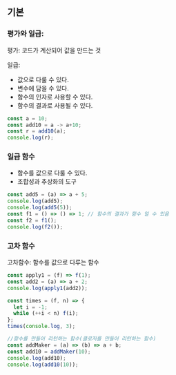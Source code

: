 ## 기본

### 평가와 일급:

평가: 코드가 계산되어 값을 만드는 것

일급:

- 값으로 다룰 수 있다.
- 변수에 담을 수 있다.
- 함수의 인자로 사용할 수 있다.
- 함수의 결과로 사용될 수 있다.

```jsx
const a = 10;
const add10 = a -> a+10;
const r = add10(a);
console.log(r);
```

### 일급 함수

- 함수를 값으로 다룰 수 있다.
- 조합성과 추상화의 도구

```jsx
const add5 = (a) => a + 5;
console.log(add5);
console.log(add5(5));
const f1 = () => () => 1; // 함수의 결과가 함수 일 수 있음
const f2 = f1();
console.log(f2());
```

### 고차 함수

고차함수: 함수를 값으로 다루는 함수

```jsx
const apply1 = (f) => f(1);
const add2 = (a) => a + 2;
console.log(apply1(add2));

const times = (f, n) => {
  let i = -1;
  while (++i < n) f(i);
};
times(console.log, 3);
```

```jsx
//함수를 만들어 리턴하는 함수(클로저를 만들어 리턴하는 함수)
const addMaker = (a) => (b) => a + b;
const add10 = addMaker(10);
console.log(add10);
console.log(add10(10));
```

